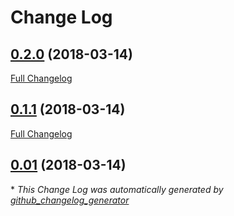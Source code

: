 # Change Log

## [0.2.0](https://github.com/gordonbanderson/silverstripe-configurator/tree/0.2.0) (2018-03-14)
[Full Changelog](https://github.com/gordonbanderson/silverstripe-configurator/compare/0.1.1...0.2.0)

## [0.1.1](https://github.com/gordonbanderson/silverstripe-configurator/tree/0.1.1) (2018-03-14)
[Full Changelog](https://github.com/gordonbanderson/silverstripe-configurator/compare/0.01...0.1.1)

## [0.01](https://github.com/gordonbanderson/silverstripe-configurator/tree/0.01) (2018-03-14)


\* *This Change Log was automatically generated by [github_changelog_generator](https://github.com/skywinder/Github-Changelog-Generator)*